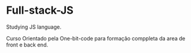 # Full-stack-JS
Studying JS language.

Curso Orientado pela One-bit-code para formação comppleta da area de front e back end.
